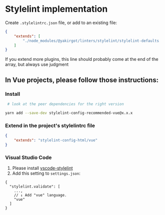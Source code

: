 # Stylelint implementation

Create `.stylelintrc.json` file, or add to an existing file:

```json
{
	"extends": [
		"./node_modules/@yakirgot/linters/stylelint/stylelint-defaults.js"
	]
}
```

If you extend more plugins, this line should probably come at the end of the array, but always use judgment

## In Vue projects, please follow those instructions:

### Install

```bash
 # look at the peer dependencies for the right version

yarn add --save-dev stylelint-config-recommended-vue@x.x.x
```

### Extend in the project's stylelintrc file

```json
{
	"extends": "stylelint-config-html/vue"
}
```

### Visual Studio Code

1. Please install [vscode-stylelint](https://github.com/stylelint/vscode-stylelint)
2. Add this setting to `settings.json`:

```
{
  "stylelint.validate": [
    ...,
    // ↓ Add "vue" language.
    "vue"
  ]
}
```
